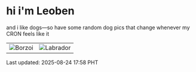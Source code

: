# hi i'm Leoben

and i like dogs—so have some random dog pics that change whenever my CRON feels like it

|  |  |
|--------|----------|
| ![Borzoi](https://random-dog-vercel.vercel.app/api/random-borzoi?v=1756029530) | ![Labrador](https://random-dog-vercel.vercel.app/api/random-labrador?v=1756029530) |

Last updated: 2025-08-24 17:58 PHT
